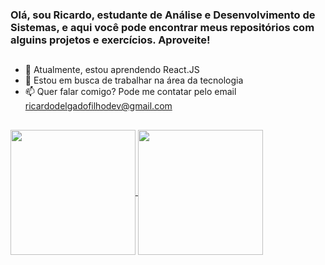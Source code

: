 ### Olá, sou Ricardo, estudante de Análise e Desenvolvimento de Sistemas, e aqui você pode encontrar meus repositórios  com alguins projetos e exercícios. Aproveite!

## 

- 🌱 Atualmente, estou aprendendo React.JS
- 🤔 Estou em busca de trabalhar na área da tecnologia
- 📫 Quer falar comigo? Pode me contatar pelo email ricardodelgadofilhodev@gmail.com

##

<a href="https://github.com/anuraghazra/github-readme-stats">
  <img align="center" height="200em" src="https://github-readme-stats.vercel.app/api?username=ricardoddev&show_icons=true&theme=tokyonight" />
</a>
<a href="https://github.com/anuraghazra/convoychat">
  <img align="center" height="200em" src="https://github-readme-stats.vercel.app/api/top-langs/?username=ricardoddev&theme=tokyonight" />
</a>

